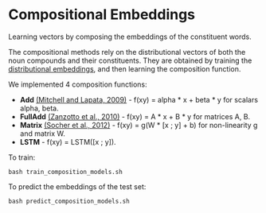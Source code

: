 # Compositional Embeddings

Learning vectors by composing the embeddings of the constituent words.

The compositional methods rely on the distributional vectors 
of both the noun compounds and their constituents. 
They are obtained by training the 
[distributional embeddings](../distributional/README.md), 
and then learning the composition function.

We implemented 4 composition functions:

- **Add** [(Mitchell and Lapata, 2009)](http://onlinelibrary.wiley.com/doi/10.1111/j.1551-6709.2010.01106.x/pdf) - f(xy) = alpha * x + beta * y for scalars alpha, beta.
- **FullAdd** [(Zanzotto et al., 2010)](http://www.aclweb.org/anthology/C10-1142) - f(xy) = A * x + B * y for matrices A, B.
- **Matrix** [(Socher et al., 2012)](http://aclweb.org/anthology/D12-1110) - f(xy) = g(W * [x ; y] + b) for non-linearity g and matrix W.
- **LSTM** - f(xy) = LSTM([x ; y]).

To train:

```
bash train_composition_models.sh
```

To predict the embeddings of the test set:

```
bash predict_composition_models.sh
```